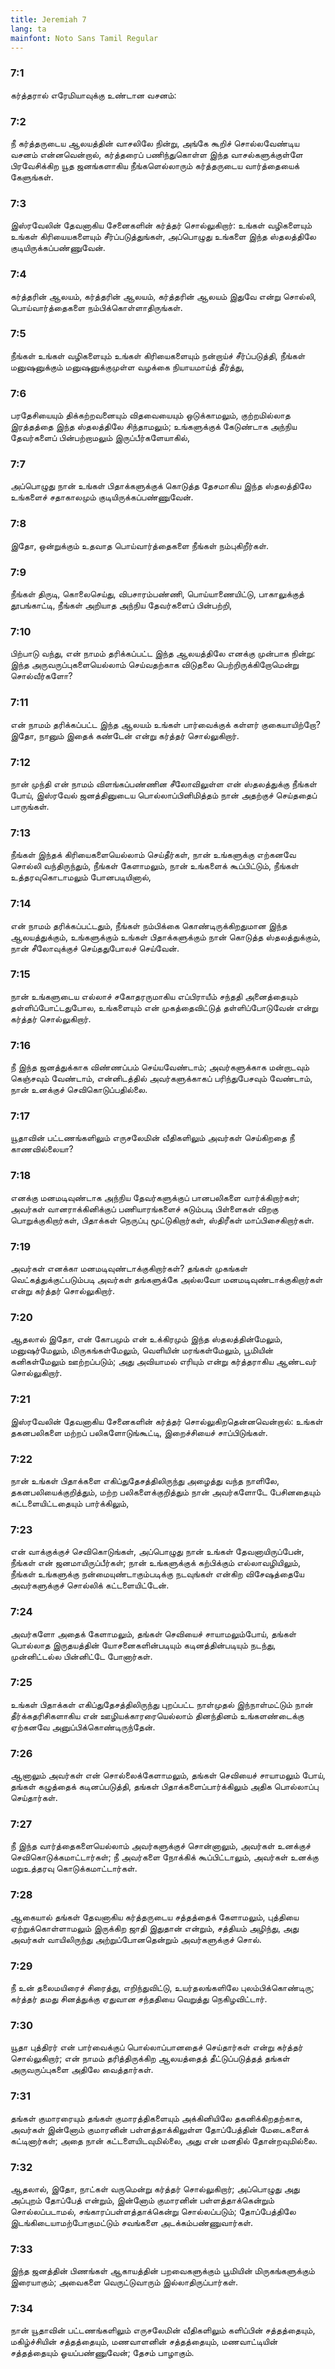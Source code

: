 ```yaml
---
title: Jeremiah 7
lang: ta
mainfont: Noto Sans Tamil Regular
---
```


###  7:1

கர்த்தரால் எரேமியாவுக்கு உண்டான வசனம்:

###  7:2

நீ கர்த்தருடைய ஆலயத்தின் வாசலிலே நின்று, அங்கே கூறிச் சொல்லவேண்டிய வசனம் என்னவென்றால், கர்த்தரைப் பணிந்துகொள்ள இந்த வாசல்களுக்குள்ளே பிரவேசிக்கிற யூத ஜனங்களாகிய நீங்களெல்லாரும் கர்த்தருடைய வார்த்தையைக் கேளுங்கள்.

###  7:3

இஸ்ரவேலின் தேவனாகிய சேனைகளின் கர்த்தர் சொல்லுகிறார்: உங்கள் வழிகளையும் உங்கள் கிரியையகளையும் சீர்ப்படுத்துங்கள், அப்பொழுது உங்களை இந்த ஸ்தலத்திலே குடியிருக்கப்பண்ணுவேன்.

###  7:4

கர்த்தரின் ஆலயம், கர்த்தரின் ஆலயம், கர்த்தரின் ஆலயம் இதுவே என்று சொல்லி, பொய்வார்த்தைகளை நம்பிக்கொள்ளாதிருங்கள்.

###  7:5

நீங்கள் உங்கள் வழிகளையும் உங்கள் கிரியைகளையும் நன்றாய்ச் சீர்ப்படுத்தி, நீங்கள் மனுஷனுக்கும் மனுஷனுக்குமுள்ள வழக்கை நியாயமாய்த் தீர்த்து,

###  7:6

பரதேசியையும் திக்கற்றவனையும் விதவையையும் ஒடுக்காமலும், குற்றமில்லாத இரத்தத்தை இந்த ஸ்தலத்திலே சிந்தாமலும்; உங்களுக்குக் கேடுண்டாக அந்நிய தேவர்களைப் பின்பற்றாமலும் இருப்பீர்களேயாகில்,

###  7:7

அப்பொழுது நான் உங்கள் பிதாக்களுக்குக் கொடுத்த தேசமாகிய இந்த ஸ்தலத்திலே உங்களைச் சதாகாலமும் குடியிருக்கப்பண்ணுவேன்.

###  7:8

இதோ, ஒன்றுக்கும் உதவாத பொய்வார்த்தைகளை நீங்கள் நம்புகிறீர்கள்.

###  7:9

நீங்கள் திருடி, கொலைசெய்து, விபசாரம்பண்ணி, பொய்யாணையிட்டு, பாகாலுக்குத் தூபங்காட்டி, நீங்கள் அறியாத அந்நிய தேவர்களைப் பின்பற்றி,

###  7:10

பிற்பாடு வந்து, என் நாமம் தரிக்கப்பட்ட இந்த ஆலயத்திலே எனக்கு முன்பாக நின்று: இந்த அருவருப்புகளையெல்லாம் செய்வதற்காக விடுதலை பெற்றிருக்கிறோமென்று சொல்வீர்களோ?

###  7:11

என் நாமம் தரிக்கப்பட்ட இந்த ஆலயம் உங்கள் பார்வைக்குக் கள்ளர் குகையாயிற்றோ? இதோ, நானும் இதைக் கண்டேன் என்று கர்த்தர் சொல்லுகிறார்.

###  7:12

நான் முந்தி என் நாமம் விளங்கப்பண்ணின சீலோவிலுள்ள என் ஸ்தலத்துக்கு நீங்கள் போய், இஸ்ரவேல் ஜனத்தினுடைய பொல்லாப்பினிமித்தம் நான் அதற்குச் செய்ததைப் பாருங்கள்.

###  7:13

நீங்கள் இந்தக் கிரியைகளையெல்லாம் செய்தீர்கள், நான் உங்களுக்கு எற்கனவே சொல்லி வந்திருந்தும், நீங்கள் கேளாமலும், நான் உங்களைக் கூப்பிட்டும், நீங்கள் உத்தரவுகொடாமலும் போனபடியினால்,

###  7:14

என் நாமம் தரிக்கப்பட்டதும், நீங்கள் நம்பிக்கை கொண்டிருக்கிறதுமான இந்த ஆலயத்துக்கும், உங்களுக்கும் உங்கள் பிதாக்களுக்கும் நான் கொடுத்த ஸ்தலத்துக்கும், நான் சீலோவுக்குச் செய்ததுபோலச் செய்வேன்.

###  7:15

நான் உங்களுடைய எல்லாச் சகோதரருமாகிய எப்பிராயீம் சந்ததி அனைத்தையும் தள்ளிப்போட்டதுபோல, உங்களையும் என் முகத்தைவிட்டுத் தள்ளிப்போடுவேன் என்று கர்த்தர் சொல்லுகிறார்.

###  7:16

நீ இந்த ஜனத்துக்காக விண்ணப்பம் செய்யவேண்டாம்; அவர்களுக்காக மன்றாடவும் கெஞ்சவும் வேண்டாம், என்னிடத்தில் அவர்களுக்காகப் பரிந்துபேசவும் வேண்டாம், நான் உனக்குச் செவிகொடுப்பதில்லை.

###  7:17

யூதாவின் பட்டணங்களிலும் எருசலேமின் வீதிகளிலும் அவர்கள் செய்கிறதை நீ காணவில்லையா?

###  7:18

எனக்கு மனமடிவுண்டாக அந்நிய தேவர்களுக்குப் பானபலிகளை வார்க்கிறார்கள்; அவர்கள் வானராக்கினிக்குப் பணியாரங்களைச் சுடும்படி பிள்ளைகள் விறகு பொறுக்குகிறார்கள், பிதாக்கள் நெருப்பு மூட்டுகிறார்கள், ஸ்திரீகள் மாப்பிசைகிறார்கள்.

###  7:19

அவர்கள் எனக்கா மனமடிவுண்டாக்குகிறார்கள்? தங்கள் முகங்கள் வெட்கத்துக்குட்படும்படி அவர்கள் தங்களுக்கே அல்லவோ மனமடிவுண்டாக்குகிறார்கள் என்று கர்த்தர் சொல்லுகிறார்.

###  7:20

ஆதலால் இதோ, என் கோபமும் என் உக்கிரமும் இந்த ஸ்தலத்தின்மேலும், மனுஷர்மேலும், மிருகங்கள்மேலும், வெளியின் மரங்கள்மேலும், பூமியின் கனிகள்மேலும் ஊற்றப்படும்; அது அவியாமல் எரியும் என்று கர்த்தராகிய ஆண்டவர் சொல்லுகிறார்.

###  7:21

இஸ்ரவேலின் தேவனாகிய சேனைகளின் கர்த்தர் சொல்லுகிறதென்னவென்றால்: உங்கள் தகனபலிகளை மற்றப் பலிகளோடுங்கூட்டி, இறைச்சியைச் சாப்பிடுங்கள்.

###  7:22

நான் உங்கள் பிதாக்களை எகிப்துதேசத்திலிருந்து அழைத்து வந்த நாளிலே, தகனபலியைக்குறித்தும், மற்ற பலிகளைக்குறித்தும் நான் அவர்களோடே பேசினதையும் கட்டளையிட்டதையும் பார்க்கிலும்,

###  7:23

என் வாக்குக்குச் செவிகொடுங்கள், அப்பொழுது நான் உங்கள் தேவனாயிருப்பேன், நீங்கள் என் ஜனமாயிருப்பீர்கள்; நான் உங்களுக்குக் கற்பிக்கும் எல்லாவழியிலும், நீங்கள் உங்களுக்கு நன்மையுண்டாகும்படிக்கு நடவுங்கள் என்கிற விசேஷத்தையே அவர்களுக்குச் சொல்லிக் கட்டளையிட்டேன்.

###  7:24

அவர்களோ அதைக் கேளாமலும், தங்கள் செவியைச் சாயாமலும்போய், தங்கள் பொல்லாத இருதயத்தின் யோசனைகளின்படியும் கடினத்தின்படியும் நடந்து, முன்னிட்டல்ல பின்னிட்டே போனார்கள்.

###  7:25

உங்கள் பிதாக்கள் எகிப்துதேசத்திலிருந்து புறப்பட்ட நாள்முதல் இந்நாள்மட்டும் நான் தீர்க்கதரிசிகளாகிய என் ஊழியக்காரரையெல்லாம் தினந்தினம் உங்களண்டைக்கு ஏற்கனவே அனுப்பிக்கொண்டிருந்தேன்.

###  7:26

ஆனாலும் அவர்கள் என் சொல்லைக்கேளாமலும், தங்கள் செவியைச் சாயாமலும் போய், தங்கள் கழுத்தைக் கடினப்படுத்தி, தங்கள் பிதாக்களைப்பார்க்கிலும் அதிக பொல்லாப்பு செய்தார்கள்.

###  7:27

நீ இந்த வார்த்தைகளையெல்லாம் அவர்களுக்குச் சொன்னாலும், அவர்கள் உனக்குச் செவிகொடுக்கமாட்டார்கள்; நீ அவர்களை நோக்கிக் கூப்பிட்டாலும், அவர்கள் உனக்கு மறுஉத்தரவு கொடுக்கமாட்டார்கள்.

###  7:28

ஆகையால் தங்கள் தேவனாகிய கர்த்தருடைய சத்தத்தைக் கேளாமலும், புத்தியை ஏற்றுக்கொள்ளாமலும் இருக்கிற ஜாதி இதுதான் என்றும், சத்தியம் அழிந்து, அது அவர்கள் வாயிலிருந்து அற்றுப்போனதென்றும் அவர்களுக்குச் சொல்.

###  7:29

நீ உன் தலைமயிரைச் சிரைத்து, எறிந்துவிட்டு, உயர்தலங்களிலே புலம்பிக்கொண்டிரு; கர்த்தர் தமது சினத்துக்கு ஏதுவான சந்ததியை வெறுத்து நெகிழவிட்டார்.

###  7:30

யூதா புத்திரர் என் பார்வைக்குப் பொல்லாப்பானதைச் செய்தார்கள் என்று கர்த்தர் சொல்லுகிறார்; என் நாமம் தரித்திருக்கிற ஆலயத்தைத் தீட்டுப்படுத்தத் தங்கள் அருவருப்புகளை அதிலே வைத்தார்கள்.

###  7:31

தங்கள் குமாரரையும் தங்கள் குமாரத்திகளையும் அக்கினியிலே தகனிக்கிறதற்காக, அவர்கள் இன்னோம் குமாரனின் பள்ளத்தாக்கிலுள்ள தோப்பேத்தின் மேடைகளைக் கட்டினார்கள்; அதை நான் கட்டளையிடவுமில்லை, அது என் மனதில் தோன்றவுமில்லை.

###  7:32

ஆதலால், இதோ, நாட்கள் வருமென்று கர்த்தர் சொல்லுகிறார்; அப்பொழுது அது அப்புறம் தோப்பேத் என்றும், இன்னோம் குமாரனின் பள்ளத்தாக்கென்றும் சொல்லப்படாமல், சங்காரப்பள்ளத்தாக்கென்று சொல்லப்படும்; தோப்பேத்திலே இடங்கிடையாமற்போகுமட்டும் சவங்களை அடக்கம்பண்ணுவார்கள்.

###  7:33

இந்த ஜனத்தின் பிணங்கள் ஆகாயத்தின் பறவைகளுக்கும் பூமியின் மிருகங்களுக்கும் இரையாகும்; அவைகளை வெருட்டுவாரும் இல்லாதிருப்பார்கள்.

###  7:34

நான் யூதாவின் பட்டணங்களிலும் எருசலேமின் வீதிகளிலும் களிப்பின் சத்தத்தையும், மகிழ்ச்சியின் சத்தத்தையும், மணவாளனின் சத்தத்தையும், மணவாட்டியின் சத்தத்தையும் ஓயப்பண்ணுவேன்; தேசம் பாழாகும்.

